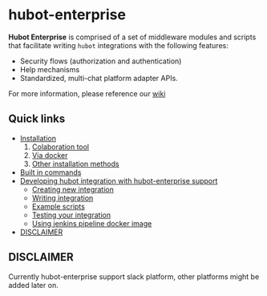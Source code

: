 # hubot-enterprise

**Hubot Enterprise** is comprised of a set of middleware modules and scripts that facilitate writing `hubot` integrations with the following features:
* Security flows (authorization and authentication)
* Help mechanisms
* Standardized, multi-chat platform adapter APIs. 

For more information, please reference our [wiki](https://github.com/eedevops/hubot-enterprise/wiki)

## Quick links
- [Installation](https://github.com/eedevops/hubot-enterprise/wiki/bootstrap)
  1. [Colaboration tool](https://github.com/eedevops/hubot-enterprise/wiki/bootstrap#1-collaboration-tool-select-one-and-set-up-integration-with-hubot)
  2. [Via docker](https://github.com/eedevops/hubot-enterprise/wiki/bootstrap#docker)
  3. [Other installation methods](https://github.com/eedevops/hubot-enterprise/wiki/bootstrap#other-installation-methods)
- [Built in commands](https://github.com/eedevops/hubot-enterprise/wiki/hubot-admin)
- [Developing hubot integration with hubot-enterprise support](#developing-hubot-integration-with-hubot-enterprise-support)
  - [Creating new integration](https://github.com/eedevops/hubot-enterprise/wiki/bootstrap-integration)
  - [Writing integration](https://github.com/eedevops/hubot-enterprise/wiki/api)
  - [Example scripts](https://github.com/eedevops/hubot-enterprise/wiki/api#example-scripts)
  - [Testing your integration](https://github.com/eedevops/hubot-enterprise/wiki/testing)
  - [Using jenkins pipeline docker image](https://github.com/eedevops/hubot-enterprise/wiki/jenkins)
- [DISCLAIMER](#disclaimer)

## DISCLAIMER

Currently hubot-enterprise support slack platform, other platforms might be added later on.
